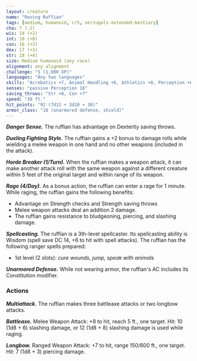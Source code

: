 ```yaml
---
layout: creature
name: "Roving Ruffian"
tags: [medium, humanoid, cr5, nerzugals-extended-bestiary]
cha: 7 (-2)
wis: 14 (+2)
int: 10 (+0)
con: 16 (+3)
dex: 17 (+3)
str: 18 (+4)
size: Medium humanoid (any race)
alignment: any alignment
challenge: "5 (1,800 XP)"
languages: "Any two languages"
skills: "Acrobatics +7, Animal Handling +6, Athletics +8, Perception +6"
senses: "passive Perception 16"
saving_throws: "Str +8, Con +7"
speed: "30 ft."
hit_points: "92 (7d12 + 3d10 + 30)"
armor_class: "18 (unarmored defense, shield)"
---
```


***Danger Sense.*** The ruffian has advantage on Dexterity
saving throws.

***Dueling Fighting Style.*** The ruffian gains a +2 bonus to
damage rolls while wielding a melee weapon in one
hand and no other weapons (included in the attack).

***Horde Breaker (1/Turn).*** When the ruffian makes a
weapon attack, it can make another attack roll with the
same weapon against a different creature within 5 feet
of the original target and within range of its weapon.

***Rage (4/Day).*** As a bonus action, the ruffian can enter a
rage for 1 minute. While raging, the ruffian gains the
following benefits:
* Advantage on Strength checks and Strength saving
throws
* Melee weapon attacks deal an addition 2 damage.
* The ruffian gains resistance to bludgeoning, piercing,
and slashing damage.

***Spellcasting.*** The ruffian is a 3th-level spellcaster. Its
spellcasting ability is Wisdom (spell save DC 14, +6 to
hit with spell attacks). The ruffian has the following
ranger spells prepared:

* 1st level (2 slots): <i>cure wounds, jump, speak with animals</i>

***Unarmored Defense.*** While not wearing armor, the
ruffian's AC includes its Constitution modifier.

### Actions

***Multiattack.*** The ruffian makes three battleaxe attacks or
two longbow attacks.

***Battleaxe.*** Melee Weapon Attack: +8 to hit, reach 5 ft.,
one target. Hit: 10 (1d8 + 6) slashing damage, or 12
(1d8 + 8) slashing damage is used while raging.

***Longbow.*** Ranged Weapon Attack: +7 to hit, range
150/600 ft., one target. Hit: 7 (1d8 + 3) piercing
damage.
